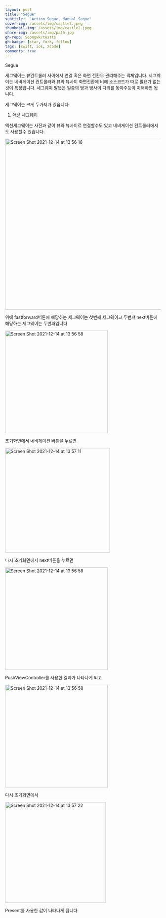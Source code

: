 ```yaml
---
layout: post
title: "Segue" 
subtitle:  "Action Segue, Manual Segue"
cover-img: /assets/img/castle3.jpeg
thumbnail-img: /assets/img/castle2.jpeg
share-img: /assets/img/path.jpg
gh-repo: Seongwk/testts
gh-badge: [star, fork, follow]
tags: [swift, ios, Xcode]
comments: true
---
```


Segue

세그웨이는 뷰컨트롤러 사이에서 연결 혹은 화면 전환으 관리해주는 객체입니다.
세그웨이는 네비게이션 컨트롤러와 뷰와 뷰사이 화면전환에 비해 소스코드가 따로 필요가 없는 것이 특징입니다.
세그웨이 말뜻은 일종의 땅과 땅사이 다리를 놓아주듯이 이해하면 됩니다.

세그웨이는 크게 두가지가 있습니다

1. 액션 세그웨이

액션세그웨이는 사진과 같이 뷰와 뷰사이르 연결할수도 있고 네비게이션 컨트롤러에서도 사용할수 있습니다.

<img width="553" alt="Screen Shot 2021-12-14 at 13 56 16" src="https://user-images.githubusercontent.com/40172001/145935951-09752071-c8c1-42fa-a967-a815e9cbdd73.png">

위에 fastforward버튼에 해당하는 세그웨이는 첫번째 세그웨이고
두번쨰 next버튼에 해당하는 세그웨이는 두번째입니다

<img width="332" alt="Screen Shot 2021-12-14 at 13 56 58" src="https://user-images.githubusercontent.com/40172001/145935988-a10ed528-6d9c-4aab-913e-2c755167a22f.png">

초기화면에서 네비게이션 버튼을 누르면

<img width="339" alt="Screen Shot 2021-12-14 at 13 57 11" src="https://user-images.githubusercontent.com/40172001/145936052-41bab113-e12d-4632-85da-0870ec0a27f1.png">

다시 초기화면에서 next버튼을 누르면

<img width="332" alt="Screen Shot 2021-12-14 at 13 56 58" src="https://user-images.githubusercontent.com/40172001/145936109-d70c37ca-a289-4f6b-867d-1c0abf2c228b.png">

PushViewController를 사용한  결과가 나타나게 되고

<img width="332" alt="Screen Shot 2021-12-14 at 13 56 58" src="https://user-images.githubusercontent.com/40172001/145936398-7722bff1-02c9-4bc9-8946-96e38f2db151.png">

다시 초기화면에서 

<img width="326" alt="Screen Shot 2021-12-14 at 13 57 22" src="https://user-images.githubusercontent.com/40172001/145936423-70f664f5-0626-410f-a6d0-cb499b0ad860.png">

Present를 사용한 값이 나타나게 됩니다



